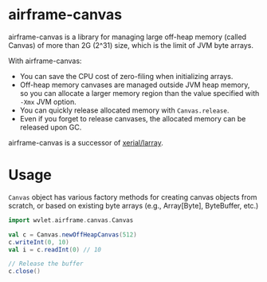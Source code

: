 airframe-canvas
===

airframe-canvas is a library for managing large off-heap memory (called Canvas) of more than 2G (2^31) size, 
which is the limit of JVM byte arrays.

With airframe-canvas:
- You can save the CPU cost of zero-filing when initializing arrays.
- Off-heap memory canvases are managed outside JVM heap memory, 
so you can allocate a larger memory region than the value specified with `-Xmx` JVM option.
- You can quickly release allocated memory with `Canvas.release`. 
- Even if you forget to release canvases, the allocated memory can be released upon GC. 

airframe-canvas is a successor of [xerial/larray](https://github.com/xerial/larray).


# Usage

`Canvas` object has various factory methods for creating canvas objects
from scratch, or based on existing byte arrays (e.g., Array[Byte], ByteBuffer, etc.)

```scala
import wvlet.airframe.canvas.Canvas

val c = Canvas.newOffHeapCanvas(512)
c.writeInt(0, 10)
val i = c.readInt(0) // 10

// Release the buffer
c.close()
```
